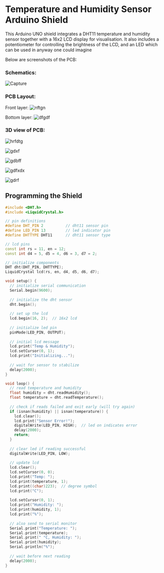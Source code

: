 # Temperature and Humidity Sensor Arduino Shield

This Arduino UNO shield integrates a DHT11 temperature and humidity sensor together with a 16x2 LCD display for visualisation. It also includes a potentiometer for controlling the brightness of the LCD, and an LED which can be used in anyway one could imagine 

Below are screenshots of the PCB:

### Schematics:
![Capture](https://github.com/user-attachments/assets/32f90458-eeb4-43b0-b5f8-9ce68dc1e1c9)

### PCB Layout:
Front layer:
![nftgn](https://github.com/user-attachments/assets/b78d88f0-3d1c-4cc4-81cd-c262e0d0fada)

Bottom layer:
![dfgdf](https://github.com/user-attachments/assets/1153c214-48d4-48a6-ad9d-fb16cffc69aa)

### 3D view of PCB:
![hrfdtg](https://github.com/user-attachments/assets/e3d410b4-0563-4027-9722-c77b716a6459)

![gdxf](https://github.com/user-attachments/assets/a860aac7-8438-447a-882d-ae05c1cf10e5)

![gdbff](https://github.com/user-attachments/assets/086ff8c9-2b7b-40a0-8274-11ef5eb6a52e)

![gdfxdx](https://github.com/user-attachments/assets/ef264607-ed77-494f-818d-7c2ff4586870)

![gdrf](https://github.com/user-attachments/assets/af1ea2f7-c73c-4426-b60e-db77eae82edc)


## Programming the Shield

```C++
#include <DHT.h>
#include <LiquidCrystal.h>

// pin definitions
#define DHT_PIN 2          // dht11 sensor pin
#define LED_PIN 13         // led indicator pin
#define DHTTYPE DHT11      // dht11 sensor type

// lcd pins
const int rs = 11, en = 12;
const int d4 = 5, d5 = 4, d6 = 3, d7 = 2;

// initialize components
DHT dht(DHT_PIN, DHTTYPE);
LiquidCrystal lcd(rs, en, d4, d5, d6, d7);

void setup() {
  // initialize serial communication
  Serial.begin(9600);
  
  // initialize the dht sensor
  dht.begin();
  
  // set up the lcd
  lcd.begin(16, 2);  // 16x2 lcd
  
  // initialize led pin
  pinMode(LED_PIN, OUTPUT);
  
  // initial lcd message
  lcd.print("Temp & Humidity");
  lcd.setCursor(0, 1);
  lcd.print("Initializing...");
  
  // wait for sensor to stabilize
  delay(2000);
}

void loop() {
  // read temperature and humidity
  float humidity = dht.readHumidity();
  float temperature = dht.readTemperature();
  
  // check if reads failed and exit early (will try again)
  if (isnan(humidity) || isnan(temperature)) {
    lcd.clear();
    lcd.print("Sensor Error!");
    digitalWrite(LED_PIN, HIGH);  // led on indicates error
    delay(2000);
    return;
  }
  
  // clear led if reading successful
  digitalWrite(LED_PIN, LOW);
  
  // update lcd
  lcd.clear();
  lcd.setCursor(0, 0);
  lcd.print("Temp: ");
  lcd.print(temperature, 1);
  lcd.print((char)223);  // degree symbol
  lcd.print("C");
  
  lcd.setCursor(0, 1);
  lcd.print("Humidity: ");
  lcd.print(humidity, 1);
  lcd.print("%");
  
  // also send to serial monitor
  Serial.print("Temperature: ");
  Serial.print(temperature);
  Serial.print(" °C, Humidity: ");
  Serial.print(humidity);
  Serial.println("%");
  
  // wait before next reading
  delay(2000);
}
```
